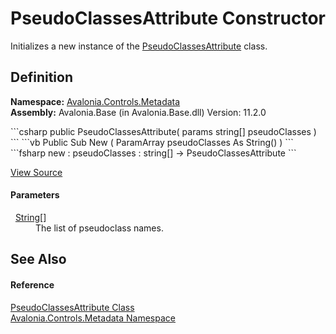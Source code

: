 # PseudoClassesAttribute Constructor


Initializes a new instance of the <a href="T_Avalonia_Controls_Metadata_PseudoClassesAttribute">PseudoClassesAttribute</a> class.



## Definition
**Namespace:** <a href="N_Avalonia_Controls_Metadata">Avalonia.Controls.Metadata</a>  
**Assembly:** Avalonia.Base (in Avalonia.Base.dll) Version: 11.2.0

<Tabs groupId="api-code-preview">
<TabItem value="csharp" label="C#">
```csharp
public PseudoClassesAttribute(
	params string[] pseudoClasses
)
```
</TabItem>
<TabItem value="vb" label="VB">
```vb
Public Sub New ( 
	ParamArray pseudoClasses As String()
)
```
</TabItem>
<TabItem value="fsharp" label="F#">
```fsharp
new : 
        pseudoClasses : string[] -> PseudoClassesAttribute
```
</TabItem>
</Tabs>



<a href="https://github.com/AvaloniaUI/Avalonia/tree/master/src/Avalonia.Base/Controls/Metadata/PseudoClassesAttribute.cs#L21" title="View the source code">View Source</a>



#### Parameters
<dl><dt>  <a href="https://learn.microsoft.com/dotnet/api/system.string" target="_blank" rel="noopener noreferrer">String</a>[]</dt><dd>The list of pseudoclass names.</dd></dl>

## See Also


#### Reference
<a href="T_Avalonia_Controls_Metadata_PseudoClassesAttribute">PseudoClassesAttribute Class</a>  
<a href="N_Avalonia_Controls_Metadata">Avalonia.Controls.Metadata Namespace</a>  
